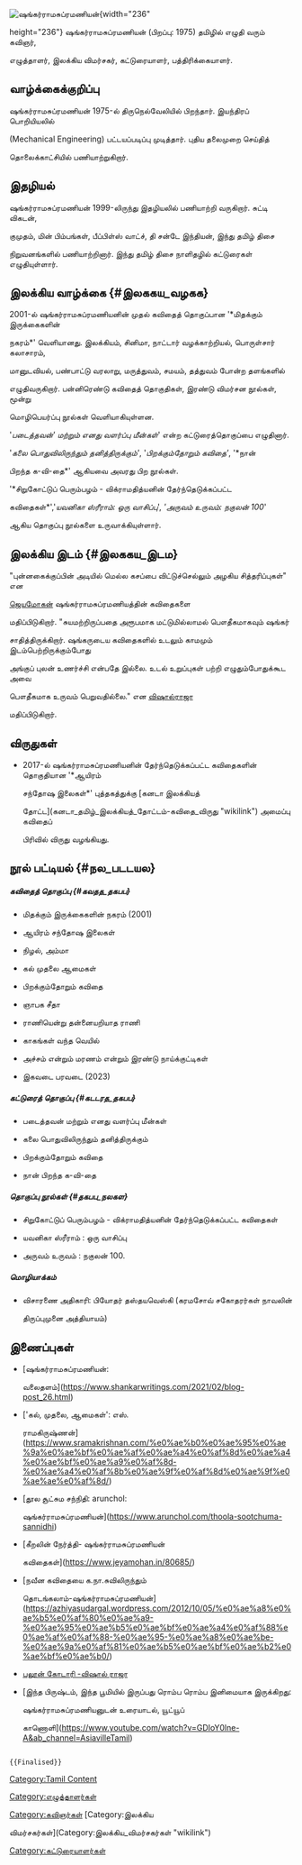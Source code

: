 ![ஷங்கர்ராமசுப்ரமணியன்](ஷங்கர்ராமசுப்ரமணியன்.png "ஷங்கர்ராமசுப்ரமணியன்"){width="236"
height="236"} ஷங்கர்ராமசுப்ரமணியன் (பிறப்பு: 1975) தமிழில் எழுதி வரும் கவிஞர்,
எழுத்தாளர், இலக்கிய விமர்சகர், கட்டுரையாளர், பத்திரிக்கையாளர்.

## வாழ்க்கைக்குறிப்பு

ஷங்கர்ராமசுப்ரமணியன் 1975-ல் திருநெல்வேலியில் பிறந்தார். இயந்திரப் பொறியியலில்
(Mechanical Engineering) பட்டயப்படிப்பு முடித்தார். புதிய தலைமுறை செய்தித்
தொலைக்காட்சியில் பணியாற்றுகிறார்.

## இதழியல்

ஷங்கர்ராமசுப்ரமணியன் 1999-லிருந்து இதழியலில் பணியாற்றி வருகிறார். சுட்டி விகடன்,
குமுதம், மின் பிம்பங்கள், பீப்பிள்ஸ் வாட்ச், தி சன்டே இந்தியன், இந்து தமிழ் திசை
நிறுவனங்களில் பணியாற்றினார். இந்து தமிழ் திசை நாளிதழில் கட்டுரைகள் எழுதியுள்ளார்.

## இலக்கிய வாழ்க்கை {#இலககய_வழகக}

2001-ல் ஷங்கர்ராமசுப்ரமணியனின் முதல் கவிதைத் தொகுப்பான '*மிதக்கும் இருக்கைகளின்
நகரம்*' வெளியானது. இலக்கியம், சினிமா, நாட்டார் வழக்காற்றியல், பொருள்சார் கலாசாரம்,
மானுடவியல், பண்பாட்டு வரலாறு, மருத்துவம், சமயம், தத்துவம் போன்ற தளங்களில்
எழுதிவருகிறார். பன்னிரெண்டு கவிதைத் தொகுதிகள், இரண்டு விமர்சன நூல்கள், மூன்று
மொழிபெயர்ப்பு நூல்கள் வெளியாகியுள்ளன.

\'*படைத்தவன்\' மற்றும் எனது வளர்ப்பு மீன்கள்*\' என்ற கட்டுரைத்தொகுப்பை எழுதினார்.
\'*கலை பொதுவிலிருந்தும் தனித்திருக்கும்\'*, \'*பிறக்கும்தோறும் கவிதை\'*, \'*நான்
பிறந்த க-வி-தை*\' ஆகியவை அவரது பிற நூல்கள்.

\'*சிறுகோட்டுப் பெரும்பழம் - விக்ராமதித்யனின் தேர்ந்தெடுக்கப்பட்ட
கவிதைகள்*\',\'*யவனிகா ஸ்ரீராம்: ஒரு வாசிப்பு*\', *\'அருவம் உருவம்: நகுலன் 100*\'
ஆகிய தொகுப்பு நூல்களை உருவாக்கியுள்ளார்.

## இலக்கிய இடம் {#இலககய_இடம}

\"புன்னகைக்குப்பின் அடியில் மெல்ல கசப்பை விட்டுச்செல்லும் அழகிய சித்தரிப்புகள்\" என
[ஜெயமோகன்](ஜெயமோகன் "wikilink") ஷங்கர்ராமசுப்ரமணியத்தின் கவிதைகளை
மதிப்பிடுகிறார். \"சுயமற்றிருப்பதை அரூபமாக மட்டுமில்லாமல் பௌதீகமாகவும் ஷங்கர்
சாதித்திருக்கிறார். ஷங்கருடைய கவிதைகளில் உடலும் காமமும் இடம்பெற்றிருக்கும்போது
அங்குப் புலன் உணர்ச்சி என்பதே இல்லை. உடல் உறுப்புகள் பற்றி எழுதும்போதுக்கூட அவை
பௌதீகமாக உருவம் பெறுவதில்லை.\" என [விஷால்ராஜா](விஷால்ராஜா "wikilink")
மதிப்பிடுகிறார்.

## விருதுகள்

-   2017-ல் ஷங்கர்ராமசுப்ரமணியனின் தேர்ந்தெடுக்கப்பட்ட கவிதைகளின் தொகுதியான '*ஆயிரம்
    சந்தோஷ இலைகள்*' புத்தகத்துக்கு [கனடா இலக்கியத்
    தோட்ட](கனடா_தமிழ்_இலக்கியத்_தோட்டம்-கவிதை_விருது "wikilink") அமைப்பு கவிதைப்
    பிரிவில் விருது வழங்கியது.

## நூல் பட்டியல் {#நல_படடயல}

##### கவிதைத் தொகுப்பு {#கவதத_தகபப}

-   மிதக்கும் இருக்கைகளின் நகரம் (2001)
-   ஆயிரம் சந்தோ‌ஷ இலைகள்
-   நிழல், அம்மா
-   கல் முதலை ஆமைகள்
-   பிறக்கும்தோறும் கவிதை
-   ஞாபக சீதா
-   ராணியென்று தன்னையறியாத ராணி
-   காகங்கள் வந்த வெயில்
-   அச்சம் என்றும் மரணம் என்றும் இரண்டு நாய்க்குட்டிகள்
-   இகவடை பரவடை (2023)

##### கட்டுரைத் தொகுப்பு {#கடடரத_தகபப}

-   படைத்தவன் மற்றும் எனது வளர்ப்பு மீன்கள்
-   கலை பொதுவிலிருந்தும் தனித்திருக்கும்
-   பிறக்கும்தோறும் கவிதை
-   நான் பிறந்த க-வி-தை

##### தொகுப்பு நூல்கள் {#தகபப_நலகள}

-   சிறுகோட்டுப் பெரும்பழம் - விக்ராமதித்யனின் தேர்ந்தெடுக்கப்பட்ட கவிதைகள்
-   யவனிகா ஸ்ரீராம் : ஒரு வாசிப்பு
-   அருவம் உருவம் : நகுலன் 100.

##### மொழியாக்கம்

-   விசாரணை அதிகாரி: பியோதர் தஸ்தயவெஸ்கி (கரமசோவ் சகோதரர்கள் நாவலின்
    திருப்புமுனை அத்தியாயம்)

## இணைப்புகள்

-   [ஷங்கர்ராமசுப்ரமணியன்:
    வலைதளம்](https://www.shankarwritings.com/2021/02/blog-post_26.html)
-   ['கல், முதலை, ஆமைகள்': எஸ்.
    ராமகிருஷ்ணன்](https://www.sramakrishnan.com/%e0%ae%b0%e0%ae%95%e0%ae%9a%e0%ae%bf%e0%ae%af%e0%ae%a4%e0%af%8d%e0%ae%a4%e0%ae%bf%e0%ae%a9%e0%af%8d-%e0%ae%a4%e0%af%8b%e0%ae%9f%e0%af%8d%e0%ae%9f%e0%ae%ae%e0%af%8d/)
-   [தூல சூட்சும சந்நிதி: arunchol:
    ஷங்கர்ராமசுப்ரமணியன்](https://www.arunchol.com/thoola-sootchuma-sannidhi)
-   [கீறலின் நேர்த்தி- ஷங்கர்ராமசுப்ரமணியன்
    கவிதைகள்](https://www.jeyamohan.in/80685/)
-   [நவீன கவிதையை க.நா.சுவிலிருந்தும்
    தொடங்கலாம்-ஷங்கர்ராமசுப்ரமணியன்](https://azhiyasudargal.wordpress.com/2012/10/05/%e0%ae%a8%e0%ae%b5%e0%af%80%e0%ae%a9-%e0%ae%95%e0%ae%b5%e0%ae%bf%e0%ae%a4%e0%af%88%e0%ae%af%e0%af%88-%e0%ae%95-%e0%ae%a8%e0%ae%be-%e0%ae%9a%e0%af%81%e0%ae%b5%e0%ae%bf%e0%ae%b2%e0%ae%bf%e0%ae%b0/)
-   [பலூன் கோடாரி -விஷால் ராஜா](https://www.jeyamohan.in/110880/)
-   [இந்த பிருஷ்டம், இந்த பூமியில் இருப்பது ரொம்ப ரொம்ப இனிமையாக இருக்கிறது:
    ஷங்கர்ராமசுப்ரமணியனுடன் உரையாடல், யூட்யூப்
    காணொளி](https://www.youtube.com/watch?v=GDIoY0lne-A&ab_channel=AsiavilleTamil)

```{=mediawiki}
{{Finalised}}
```
[Category:Tamil Content](Category:Tamil_Content "wikilink")
[Category:எழுத்தாளர்கள்](Category:எழுத்தாளர்கள் "wikilink")
[Category:கவிஞர்கள்](Category:கவிஞர்கள் "wikilink") [Category:இலக்கிய
விமர்சகர்கள்](Category:இலக்கிய_விமர்சகர்கள் "wikilink")
[Category:கட்டுரையாளர்கள்](Category:கட்டுரையாளர்கள் "wikilink")
